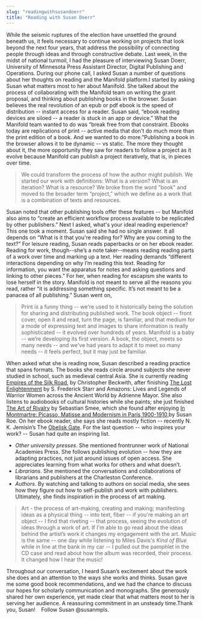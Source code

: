 ```yaml
---
slug: "readingwithsusandoerr"
title: "Reading with Susan Doerr"
---
```




<!--truncate-->

While the seismic ruptures of the election have unsettled the ground beneath us, it feels necessary to continue working on projects that look beyond the next four years, that address the possibility of connecting people through ideas and through constructive debate. Last&nbsp;week, in the midst of national turmoil, I had the pleasure of interviewing Susan Doerr, University of Minnesota Press Assistant Director, Digital Publishing and Operations. During our phone call, I asked Susan a number of questions about her thoughts on reading and the Manifold platform.I started by asking Susan what matters most to her about Manifold. She talked about the process of collaborating with the Manifold team on writing the grant proposal, and thinking about publishing books in the browser. Susan believes the real revolution of an epub or pdf ebook is the speed of distribution -- instant access for a reader. Susan said, “ebook reading devices are siloed -- a reader is stuck in an app or device.” What the Manifold team wanted to do was “break free from that constraint. Ebooks today are replications of print -- active media that don't do much more than the print edition of a book. And we wanted to do more.”Publishing a book in the browser allows it to be dynamic -- vs static. The more they thought about it, the more opportunity they saw for readers to follow a project as it evolve because Manifold can publish a project iteratively, that is, in pieces over time.

> We could transform the process of how the author might publish. We started our work with definitions: What is a version? What is an iteration? What is a resource? We broke from the word "book" and moved to the broader term “project,” which we define as a work that is a combination of texts and resources.

Susan noted that other publishing tools offer these features -- but Manifold also aims to “create an efficient workflow process available to be replicated by other publishers.” Next I asked, what's your ideal reading experience? This one took a moment. Susan said she had no single answer. It all depends on “What is it that you're reading for? Why are you coming to the text?” For leisure reading, Susan reads paperbacks or on her ebook reader. Reading for work, though--she’s a note taker--means reading reading parts of a work over time and marking up a text. Her reading demands “different interactions depending on why I’m reading this text. Reading for information, you want the apparatus for notes and asking questions and linking to other pieces.” For her, when reading for escapism she wants to lose herself in the story. Manifold is not meant to serve all the reasons you read, rather “it is addressing something specific. It’s not meant to be a panacea of all publishing.” Susan went on,

> Print is a funny thing -- we're used to it historically being the solution for sharing and distributing published work. The book object -- front cover, open it and read, turn the page, is familiar, and that medium for a mode of expressing text and images to share information is really sophisticated -- it evolved over hundreds of years. Manifold is a baby -- we’re developing its first version. A book, the object, meets so many needs -- and we've had years to adapt it to meet so many needs -- it feels perfect, but it may just be familiar.

When asked what she is reading now, Susan described a reading practice that spans formats. The books she reads circle around subjects she never studied in school, such as&nbsp;medieval central Asia. She is currently reading [Empires of the Silk Road](http://press.princeton.edu/titles/8882.html), by Christopher Beckwith, after finishing [The Lost Enlightenment](http://press.princeton.edu/titles/10064.html) by S. Frederick Starr and Amazons: Lives and Legends of Warrior Women across the Ancient World by Adrienne Mayor. She also listens to audiobooks of cultural histories while she paints; she just finished [The Art of Rivalry](http://www.audible.com/pd/Arts-Entertainment/The-Art-of-Rivalry-Audiobook/B01LZUIZIK?mkwid=DSATitle_dc&pcrid=158258695650&pmt=b&pkw=_intitle%3Aaudiobook&source_code=GO1GB907OSH060513&cvosrc=ppc%20dynamic%20search.google.97175169&cvo_crid=158258695650&cvo_pid=5075902449&gclid=CNqDirb1n9ACFZpMDQodOtcCIg) by Sebastian Smee, which she found after enjoying [In Montmartre: Picasso, Matisse and Modernism in Paris 1900-1910,](http://www.audiobooks.com/audiobook/in-montmartre/230383)by Susan Roe. On her ebook reader, she says she reads mostly fiction -- recently N. K. Jemisin’s The [Obelisk Gate](http://www.npr.org/2016/08/18/489497592/riveting-obelisk-gate-shatters-the-stillness). For the last question -- who inspires your work? -- Susan had quite an inspiring list.
- _Other university presses_. She mentioned frontrunner work of National Academies Press. She follows publishing evolution -- how they&nbsp;are adapting practices, not just around issues of&nbsp;open access. She appreciates learning from what works for others and what doesn’t.
- _Librarians_. She mentioned the conversations and collaborations of librarians and publishers at the Charleston Conference.
- _Authors_. By watching and talking to authors on social media, she sees how they figure out how to self-publish and work with publishers.
Ultimately, she finds inspiration in the process of art making.

> Art - the process of art-making, creating and making; manifesting ideas as a physical thing -- into text, fiber -- if you're making an art object -- I find that riveting -- that process, seeing the evolution of ideas through a work of art. If I'm able to go read about the ideas behind the artist’s work it changes my engagement with the art. Music is the same -- one day while listening to Miles Davis's _Kind of Blue_ while in line at the bank in my car -- I pulled out the pamphlet in the CD case and read about how the album was recorded, their process. It changed how I hear the music!

Throughout our conversation, I heard Susan’s excitement about&nbsp;the work she does and an attention to the ways she works and thinks. Susan gave me some good book recommendations, and we had the chance to discuss our hopes for scholarly communication and monographs. She generously shared her own experience, yet made clear that what matters most to her is serving her audience. A reassuring commitment in an unsteady time.Thank you, Susan!&nbsp; &nbsp; Follow Susan @susanmpls.

